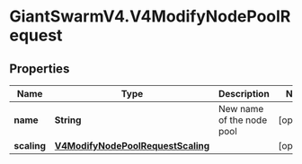 # GiantSwarmV4.V4ModifyNodePoolRequest

## Properties
Name | Type | Description | Notes
------------ | ------------- | ------------- | -------------
**name** | **String** | New name of the node pool | [optional] 
**scaling** | [**V4ModifyNodePoolRequestScaling**](V4ModifyNodePoolRequestScaling.md) |  | [optional] 


